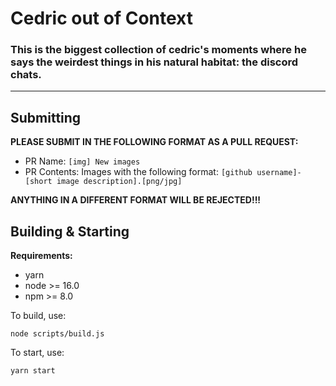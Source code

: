 # Cedric out of Context

### This is the biggest collection of cedric's moments where he says the weirdest things in his natural habitat: the discord chats.

---

## Submitting

**PLEASE SUBMIT IN THE FOLLOWING FORMAT AS A PULL REQUEST:**

- PR Name: `[img] New images`
- PR Contents: Images with the following format: `[github username]-[short image description].[png/jpg]`

**ANYTHING IN A DIFFERENT FORMAT WILL BE REJECTED!!!**

## Building & Starting

**Requirements:**

- yarn
- node >= 16.0
- npm >= 8.0

To build, use:

```
node scripts/build.js
```

To start, use:

```
yarn start
```
